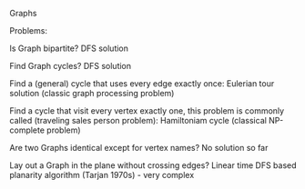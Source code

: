 Graphs

Problems:

Is Graph bipartite?
    DFS solution

Find Graph cycles?
    DFS solution

Find a (general) cycle that uses every edge exactly once:
    Eulerian tour solution (classic graph processing problem)

Find a cycle that visit every vertex exactly one, this problem is
commonly called (traveling sales person problem):
    Hamiltoniam cycle (classical NP-complete problem)

Are two Graphs identical except for vertex names?
    No solution so far

Lay out a Graph in the plane without crossing edges?
    Linear time DFS based planarity algorithm (Tarjan 1970s) - very complex
